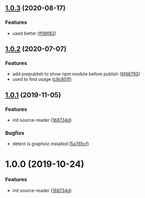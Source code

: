## [1.0.3](https://github.com/brizer/source-reader/compare/1.0.2...1.0.3) (2020-08-17)


### Features

* used better ([ff99f82](https://github.com/brizer/source-reader/commit/ff99f82f94c4ef8b6dbd68ddb66b36f1c85dd495))


## [1.0.2](https://github.com/brizer/source-reader/compare/1.0.1...1.0.2) (2020-07-07)


### Features

* add prepublish to show npm module before publish ([6f46795](https://github.com/brizer/source-reader/commit/6f46795e1afe089c7f56766dc8d673c81d9b0677))
* used to find usage ([c9c851f](https://github.com/brizer/source-reader/commit/c9c851f9056c8b8a2fadc0fca01f54822a718a55))



## [1.0.1](https://github.com/brizer/source-reader/compare/168734dbf309f06fb6de678d76c3e7f35fbb568d...1.0.1) (2019-11-05)


### Features

* init source-reader ([168734d](https://github.com/brizer/source-reader/commit/168734dbf309f06fb6de678d76c3e7f35fbb568d))

### Bugfixs

* detect is graphviz installed ([5a765cf](https://github.com/brizer/source-reader/commit/5a765cf))


# 1.0.0 (2019-10-24)


### Features

* init source-reader ([168734d](https://github.com/brizer/source-reader/commit/168734dbf309f06fb6de678d76c3e7f35fbb568d))



